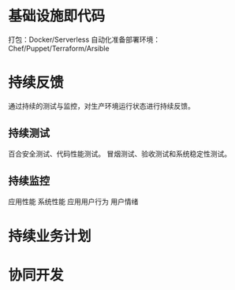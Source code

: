 # 基础设施即代码

打包：Docker/Serverless
自动化准备部署环境：Chef/Puppet/Terraform/Arsible

# 持续反馈

通过持续的测试与监控，对生产环境运行状态进行持续反馈。

## 持续测试

百合安全测试、代码性能测试。
冒烟测试、验收测试和系统稳定性测试。

## 持续监控

应用性能
系统性能
应用用户行为
用户情绪

# 持续业务计划

# 协同开发